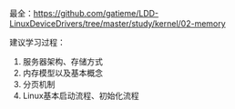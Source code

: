 最全：https://github.com/gatieme/LDD-LinuxDeviceDrivers/tree/master/study/kernel/02-memory

建议学习过程：

1. 服务器架构、存储方式
2. 内存模型以及基本概念
3. 分页机制
4. Linux基本启动流程、初始化流程